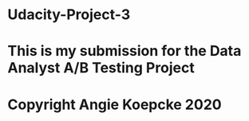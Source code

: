 # Udacity-Project-3
# This is my submission for the Data Analyst A/B Testing Project
# Copyright Angie Koepcke 2020
